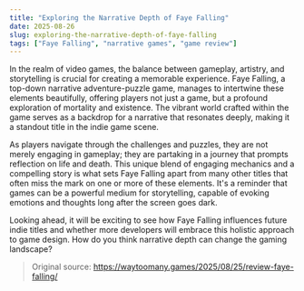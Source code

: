 ```yaml
---
title: "Exploring the Narrative Depth of Faye Falling"
date: 2025-08-26
slug: exploring-the-narrative-depth-of-faye-falling
tags: ["Faye Falling", "narrative games", "game review"]
---
```


In the realm of video games, the balance between gameplay, artistry, and storytelling is crucial for creating a memorable experience. Faye Falling, a top-down narrative adventure-puzzle game, manages to intertwine these elements beautifully, offering players not just a game, but a profound exploration of mortality and existence. The vibrant world crafted within the game serves as a backdrop for a narrative that resonates deeply, making it a standout title in the indie game scene.

As players navigate through the challenges and puzzles, they are not merely engaging in gameplay; they are partaking in a journey that prompts reflection on life and death. This unique blend of engaging mechanics and a compelling story is what sets Faye Falling apart from many other titles that often miss the mark on one or more of these elements. It's a reminder that games can be a powerful medium for storytelling, capable of evoking emotions and thoughts long after the screen goes dark.

Looking ahead, it will be exciting to see how Faye Falling influences future indie titles and whether more developers will embrace this holistic approach to game design. How do you think narrative depth can change the gaming landscape? 
> Original source: https://waytoomany.games/2025/08/25/review-faye-falling/